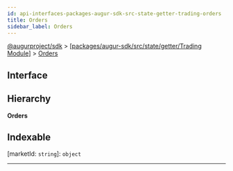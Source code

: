 ```yaml
---
id: api-interfaces-packages-augur-sdk-src-state-getter-trading-orders
title: Orders
sidebar_label: Orders
---
```


[@augurproject/sdk](api-readme.md) > [[packages/augur-sdk/src/state/getter/Trading Module]](api-modules-packages-augur-sdk-src-state-getter-trading-module.md) > [Orders](api-interfaces-packages-augur-sdk-src-state-getter-trading-orders.md)

## Interface

## Hierarchy

**Orders**

## Indexable

\[marketId: `string`\]:&nbsp;`object`

[outcome: `number`]: `object`

[orderType: `string`]: `object`

[orderId: `string`]: [Order](api-interfaces-packages-augur-sdk-src-state-getter-trading-order.md)

---

